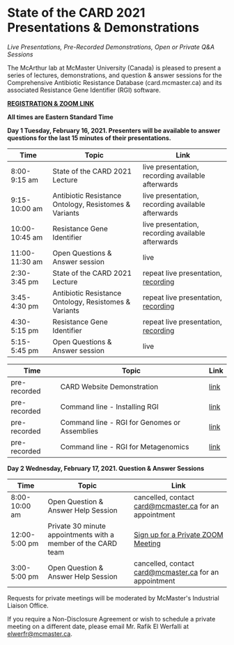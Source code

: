# State of the CARD 2021 Presentations & Demonstrations
 
*Live Presentations, Pre-Recorded Demonstrations, Open or Private Q&A Sessions*

The McArthur lab at McMaster University (Canada) is pleased to present a series of lectures, demonstrations, and question & answer sessions for the Comprehensive Antibiotic Resistance Database (card.mcmaster.ca) and its associated Resistance Gene Identifier (RGI) software.

**[REGISTRATION & ZOOM LINK](https://zoom.us/webinar/register/WN_w8hrD-ImQmW4CPBytpI74g)**

**All times are Eastern Standard Time**

**Day 1 Tuesday, February 16, 2021. Presenters will be available to answer questions for the last 15 minutes of their presentations.**

| Time | Topic | Link |
| -------- | -------- | -------- |
| 8:00-9:15 am | State of the CARD 2021 Lecture | live presentation, recording available afterwards |
| 9:15-10:00 am | Antibiotic Resistance Ontology, Resistomes & Variants | live presentation, recording available afterwards |
| 10:00-10:45 am | Resistance Gene Identifier | live presentation, recording available afterwards |
| 11:00-11:30 am | Open Questions & Answer session | live |
| 2:30-3:45 pm | State of the CARD 2021 Lecture | repeat live presentation, [recording](https://www.youtube.com/watch?v=VMDaSqOImu0&ab_channel=McArthurLab) |
| 3:45-4:30 pm | Antibiotic Resistance Ontology, Resistomes & Variants | repeat live presentation, [recording](https://www.youtube.com/watch?v=VMDaSqOImu0&ab_channel=McArthurLab) |
| 4:30-5:15 pm | Resistance Gene Identifier | repeat live presentation, [recording](https://www.youtube.com/watch?v=VMDaSqOImu0&ab_channel=McArthurLab) |
| 5:15-5:45 pm | Open Questions & Answer session | live |

| Time | Topic | Link |
| -------- | -------- | -------- |
| pre-recorded | CARD Website Demonstration | [link](https://www.youtube.com/watch?v=Tb6K1NQ6NTs&ab_channel=McArthurLab) |
| pre-recorded | Command line - Installing RGI | [link](https://www.youtube.com/watch?v=pZI14a-K5HY&feature=youtu.be&ab_channel=McArthurLab) |
| pre-recorded | Command line - RGI for Genomes or Assemblies | [link](https://www.youtube.com/watch?v=qLHpcpmuoik&feature=youtu.be&ab_channel=McArthurLab)|
| pre-recorded | Command line - RGI for Metagenomics | [link](https://www.youtube.com/watch?v=TmZN29NppJw&feature=youtu.be&ab_channel=McArthurLab)|

**Day 2 Wednesday, February 17, 2021. Question & Answer Sessions**

| Time | Topic | Link |
| -------- | -------- | -------- | 
| 8:00-10:00 am | Open Question & Answer Help Session | cancelled, contact card@mcmaster.ca for an appointment |
| 12:00-5:00 pm | Private 30 minute appointments with a member of the CARD team | [Sign up for a Private ZOOM Meeting](https://forms.gle/DFhZnS8gHZu893fm8) |
| 3:00-5:00 pm | Open Question & Answer Help Session | cancelled, contact card@mcmaster.ca for an appointment |

Requests for private meetings will be moderated by McMaster's Industrial Liaison Office.

If you require a Non-Disclosure Agreement or wish to schedule a private meeting on a different date, please email Mr. Rafik El Werfalli at elwerfr@mcmaster.ca.
